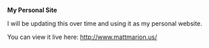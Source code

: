 **My Personal Site**

I will be updating this over time and using it as my personal website.

You can view it live here: http://www.mattmarion.us/
